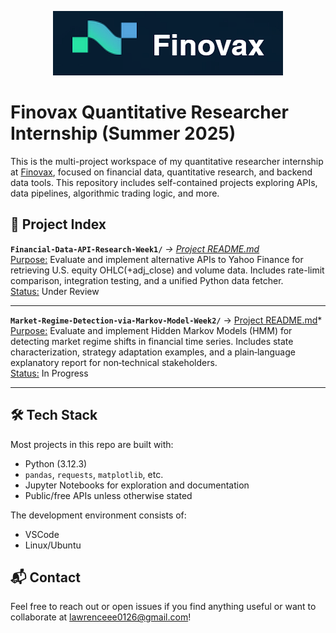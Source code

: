 <p align="center">
    <img src="images/Finovax Logo.png"/>

# Finovax Quantitative Researcher Internship (Summer 2025)
This is the multi-project workspace of my quantitative researcher internship at [Finovax](https://www.finovax.com/), focused on financial data, quantitative research, and backend data tools. This repository includes self-contained projects exploring APIs, data pipelines, algorithmic trading logic, and more.

## 📁 Project Index
**`Financial-Data-API-Research-Week1/`** *→ [Project README.md](Financial-Data-API-Research-Week1/README.md)*\
<ins>Purpose:</ins> Evaluate and implement alternative APIs to Yahoo Finance for retrieving U.S. equity OHLC(+adj_close) and volume data. Includes rate-limit comparison, integration testing, and a unified Python data fetcher.\
<ins>Status:</ins> Under Review

---
**`Market-Regime-Detection-via-Markov-Model-Week2/`** → [Project README.md](Market-Regime-Detection-via-Markov-Model-Week2/README.md)*\
<ins>Purpose:</ins> Evaluate and implement Hidden Markov Models (HMM) for detecting market regime shifts in financial time series. Includes state characterization, strategy adaptation examples, and a plain‑language explanatory report for non‑technical stakeholders.\
<ins>Status:</ins> In Progress

---

## 🛠️ Tech Stack
Most projects in this repo are built with:
- Python (3.12.3)
- `pandas`, `requests`, `matplotlib`, etc.
- Jupyter Notebooks for exploration and documentation
- Public/free APIs unless otherwise stated

The development environment consists of:
- VSCode
- Linux/Ubuntu

## 📬 Contact
Feel free to reach out or open issues if you find anything useful or want to collaborate at lawrenceee0126@gmail.com!